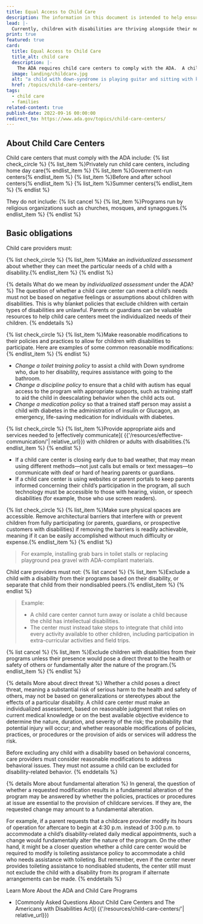 ```yaml
---
title: Equal Access to Child Care
description: The information in this document is intended to help ensure equal access for all children to child care programs And not turned away based on assumptions about the severity of their disability or how much assistance they may need.
lead: |-
  Currently, children with disabilities are thriving alongside their nondisabled peers in childcare centers across the country that foster inclusion. A child with a disability must never be turned away from a child care center based on assumptions about the severity of the disability or how much assistance they may need. Inclusive programs fulfill the ADA’s promise to ensure equal access to child care programs for all children. The information below is intended to help ensure that your child care program fulfills this promise, too.
print: true
featured: true
card:
  title: Equal Access to Child Care
  title_alt: child care
  description: |-
    The ADA requires child care centers to comply with the ADA.  A child with a disability must never be turned away based on assumptions about their disability.
  image: landing/childcare.jpg
  alt: "a child with down-syndrome is playing guitar and sitting with kids and a teacher"
  href: /topics/child-care-centers/
tags:
  - child care
  - families
related-content: true
publish-date: 2022-09-16 00:00:00
redirect_to: https://www.ada.gov/topics/child-care-centers/
---
```

## About Child Care Centers

Child care centers that must comply with the ADA include:
{% list check_circle %}
{% list_item %}Privately run child care centers, including home day care{% endlist_item %}
{% list_item %}Government-run centers{% endlist_item %}
{% list_item %}Before and after school centers{% endlist_item %}
{% list_item %}Summer centers{% endlist_item %}
{% endlist %}

They do not include:
{% list cancel %}
{% list_item %}Programs run by religious organizations such as churches, mosques, and synagogues.{% endlist_item %}
{% endlist %}

## Basic obligations

Child care providers must:

{% list check_circle %}
{% list_item %}Make an *individualized assessment* about whether they can meet the particular needs of a child with a disability.{% endlist_item %}
{% endlist %}

{% details What do we mean by <em>individualized assessment</em> under the ADA? %}
The question of whether a child care center can meet a child’s needs must not be based on  negative feelings or assumptions about children with disabilities. This is why blanket policies that exclude children with certain types of disabilities are unlawful. Parents or guardians can be valuable resources to help child care centers meet the individualized needs of their children.
{% enddetails %}

{% list check_circle %}
{% list_item %}Make reasonable modifications to their policies and practices to allow for children with disabilities to participate. Here are examples of some common reasonable modifications:{% endlist_item %}
{% endlist %}

- *Change a toilet training policy* to assist a child with Down syndrome who, due to her disability, requires assistance with going to the bathroom.
- *Change a discipline policy* to ensure that a child with autism has equal access to the program with appropriate supports, such as training staff to aid the child in deescalating behavior when the child acts out.
- *Change a medication policy* so that a trained staff person may assist a child with diabetes in the administration of insulin or Glucagon, an emergency, life-saving medication for individuals with diabetes.

{% list check_circle %}
{% list_item %}Provide appropriate aids and services needed to [effectively communicate]( {{'/resources/effective-communication/'| relative_url}}) with children or adults with disabilities.{% endlist_item %}
{% endlist %}

- If a child care center is closing early due to bad weather, that may mean using different methods—not just calls but emails or text messages—to communicate with deaf or hard of hearing parents or guardians.
- If a child care center is using websites or parent portals to keep parents informed concerning their child’s participation in the program, all such technology must be accessible to those with hearing, vision, or speech disabilities (for example, those who use screen readers).

{% list check_circle %}
{% list_item %}Make sure physical spaces are accessible. Remove architectural barriers that interfere with or prevent children from fully participating  (or parents, guardians, or prospective customers with disabilities) if removing the barriers is readily achievable, meaning if it can be easily accomplished without much difficulty or expense.{% endlist_item %}
{% endlist %}
>For example, installing grab bars in toilet stalls or replacing playground pea gravel with ADA-compliant materials.

Child care providers must not:
{% list cancel %}
{% list_item %}Exclude a child with a disability from their programs based on their disability, or separate that child from their nondisabled peers.{% endlist_item %}
{% endlist %}

>Example:
>- A child care center cannot turn away or isolate a child because the child has intellectual disabilities.
>- The center must instead take steps to integrate that child into every activity available to other children, including participation in extra-curricular activities and field trips.


{% list cancel %}
{% list_item %}Exclude children with disabilities from their programs unless their presence would pose a direct threat to the health or safety of others or fundamentally alter the nature of the program.{% endlist_item %}
{% endlist %}

{% details More about direct threat %}
Whether a child poses a direct threat, meaning a substantial risk of serious harm to the health and safety of others, may not be based on generalizations or stereotypes about the effects of a particular disability. A child care center must make an individualized assessment, based on reasonable judgment that relies on current medical knowledge or on the best available objective evidence to determine the nature, duration, and severity of the risk; the probability that potential injury will occur; and whether reasonable modifications of policies, practices, or procedures or the provision of aids or services will address the risk.

Before excluding any child with a disability based on behavioral concerns, care providers must consider reasonable modifications to address behavioral issues. They must not assume a child can be excluded for disability-related behavior.
{% enddetails %}


{% details More about fundamental alteration %}
In general, the question of whether a requested modification results in a fundamental alteration of the program may be answered by whether the policies, practices or procedures at issue are essential to the provision of childcare services.  If they are, the requested change may amount to a fundamental alteration.

For example, if a parent requests that a childcare provider modify its hours of operation for aftercare to begin at 4:30 p.m. instead of 3:00 p.m. to accommodate a child’s disability-related daily medical appointments, such a change would fundamentally alter the nature of the program. On the other hand, it might be a closer question whether a child care center would be required to modify is toileting assistance policy to accommodate a child who needs assistance with toileting. But remember, even if the center never provides toileting assistance to nondisabled students, the center still must not exclude the child with a disability from its program if alternate arrangements can be made.
{% enddetails %}

Learn More About the ADA and Child Care Programs
- [Commonly Asked Questions About Child Care Centers and The Americans with Disabilities Act]( {{'/resources/child-care-centers/'| relative_url}})
